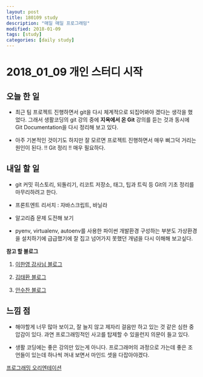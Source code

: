 ```yaml
---
layout: post
title: 180109 study
description: "매일 매일 프로그래밍"
modified: 2018-01-09
tags: [study]
categories: [daily study]
---
```


# 2018_01_09 개인 스터디 시작

## 오늘 한 일

- 최근 팀 프로젝트 진행하면서 git을 다시 체계적으로 되집어봐야 겠다는 생각을 했었다. 그래서 생활코딩의 git 강의 중에 **지옥에서 온 Git** 강의를 듣는 것과 동시에 Git Documentation을 다시 정리해 보고 있다.

- 아주 기본적인 것이기도 하지만 잘 모르면 프로젝트 진행하면서 매우 삐그덕 거리는 원인이 된다. !! Git 정리 !! 매우 필요하다.

## 내일 할 일

- git 커밋 히스토리, 되돌리기, 리코트 저장소, 태그, 팁과 트릭 등 Git의 기초 정리를 마무리하려고 한다.

- 프론트엔트 리서치 : 자바스크립트, 바닐라

- 알고리즘 문제 도전해 보기

- pyenv, virtualenv, autoenv를 사용한 파이썬 개발환경 구성하는 부분도 가상환경을 설치하기에 급급했기에 잘 집고 넘어가지 못했던 개념을 다시 이해해 보고싶다.

**참고 할 블로그**

1. [이한영 강사님 블로그](https://lhy.kr/configuring-the-python-development-environment-with-pyenv-and-virtualenv)

2. [김태환 블로그](http://taewan.kim/post/python_virtual_env/)

3. [안수찬 블로그](https://ansuchan.com/how-to-set-python-dev-env/)



## 느낌 점

- 해야할게 너무 많아 보이고, 잘 늘지 않고 제자리 걸음만 하고 있는 것 같은 심한 중압감이 있다. 과연 프로그래밍적인 사고를 탑제할 수 있을런지 의문이 들고 있다.

- 생활 코딩에는 좋은 강의만 있는게 아니다. 프로그래머의 과정으로 가는데 좋은 조언들이 있는데 하나씩 꺼내 보면서 마인드 셋을 다잡아야겠다. 

[프로그래밍 오리엔테이션](https://opentutorials.org/course/1189/6341)
